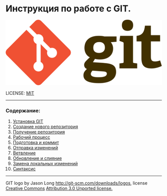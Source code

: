 # Инструкция по работе с GIT.

![gitLogo](./assets/git-logo.png)

LICENSE: [MIT](./license.md)

---

### Содержание:
1. [Установка GIT](./install.md)
2. [Создание нового репозитория](./createrep.md)
3. [Получение репозитория](./getrep.md)
4. [Рабочий процесс](./workflow.md)
5. [Подготовка и коммит](./addcommit.md)
6. [Отправка изменений](./push.md)
7. [Ветвление](./branching.md)
8. [Обновление и слияние](./updatemerge.md)
9. [Замена локальных изменений](./local.md)
10. [Синтаксис](./syntax.md)

    


---
GIT logo by Jason Long http://git-scm.com/downloads/logos, license [Creative Commons](https://en.wikipedia.org/wiki/en:Creative_Commons) [Attribution 3.0 Unported license.](https://creativecommons.org/licenses/by/3.0/deed.en)